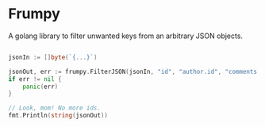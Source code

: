 # Frumpy

A golang library to filter unwanted keys from an arbitrary JSON objects.

```go

jsonIn := []byte(`{...}`)

jsonOut, err := frumpy.FilterJSON(jsonIn, "id", "author.id", "comments.id", "comments.user.id")
if err != nil {
	panic(err)
}

// Look, mom! No more ids.
fmt.Println(string(jsonOut))

```
